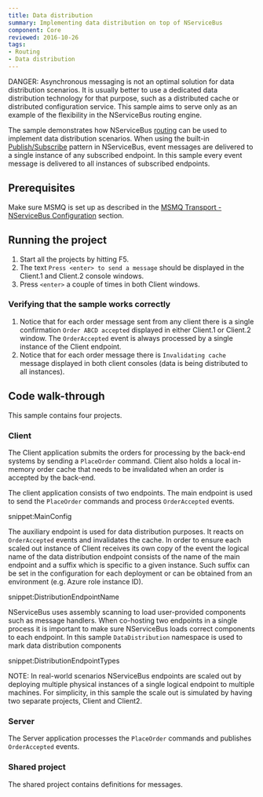 ```yaml
---
title: Data distribution
summary: Implementing data distribution on top of NServiceBus
component: Core
reviewed: 2016-10-26
tags:
- Routing
- Data distribution
---
```


DANGER: Asynchronous messaging is not an optimal solution for data distribution scenarios. It is usually better to use a dedicated data distribution technology for that purpose, such as a distributed cache or distributed configuration service. This sample aims to serve only as an example of the flexibility in the NServiceBus routing engine.

The sample demonstrates how NServiceBus [routing](/nservicebus/messaging/routing.md) can be used to implement data distribution scenarios. When using the built-in [Publish/Subscribe](/nservicebus/messaging/publish-subscribe) pattern in NServiceBus, event messages are delivered to a single instance of any subscribed endpoint. In this sample every event message is delivered to all instances of subscribed endpoints.


## Prerequisites

Make sure MSMQ is set up as described in the [MSMQ Transport - NServiceBus Configuration](/nservicebus/msmq/#nservicebus-configuration) section.


## Running the project

 1. Start all the projects by hitting F5.
 1. The text `Press <enter> to send a message` should be displayed in the Client.1 and Client.2 console windows.
 1. Press `<enter>` a couple of times in both Client windows.


### Verifying that the sample works correctly

 1. Notice that for each order message sent from any client there is a single confirmation `Order ABCD accepted` displayed in either Client.1 or Client.2 window. The `OrderAccepted` event is always processed by a single instance of the Client endpoint.
 1. Notice that for each order message there is `Invalidating cache` message displayed in both client consoles (data is being distributed to all instances).


## Code walk-through

This sample contains four projects.


### Client

The Client application submits the orders for processing by the back-end systems by sending a `PlaceOrder` command. Client also holds a local in-memory order cache that needs to be invalidated when an order is accepted by the back-end.

The client application consists of two endpoints. The main endpoint is used to send the `PlaceOrder` commands and process `OrderAccepted` events.

snippet:MainConfig

The auxiliary endpoint is used for data distribution purposes. It reacts on `OrderAccepted` events and invalidates the cache. In order to ensure each scaled out instance of Client receives its own copy of the event the logical name of the data distribution endpoint consists of the name of the main endpoint and a suffix which is specific to a given instance. Such suffix can be set in the configuration for each deployment or can be obtained from an environment (e.g. Azure role instance ID).

snippet:DistributionEndpointName

NServiceBus uses assembly scanning to load user-provided components such as message handlers. When co-hosting two endpoints in a single process it is important to make sure NServiceBus loads correct components to each endpoint. In this sample `DataDistribution` namespace is used to mark data distribution components

snippet:DistributionEndpointTypes

NOTE: In real-world scenarios NServiceBus endpoints are scaled out by deploying multiple physical instances of a single logical endpoint to multiple machines. For simplicity, in this sample the scale out is simulated by having two separate projects, Client and Client2.


### Server

The Server application processes the `PlaceOrder` commands and publishes `OrderAccepted` events.


### Shared project

The shared project contains definitions for messages.
